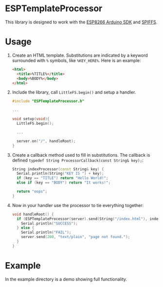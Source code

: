 # ESPTemplateProcessor

This library is designed to work with the [ESP8266 Arduino SDK](https://github.com/esp8266/Arduino) and [SPIFFS](https://github.com/esp8266/Arduino/blob/master/doc/filesystem.md).

# Usage

1. Create an HTML template. Substitutions are indicated by a keyword surrounded with `%` symbols, like `%KEY_HERE%`. Here is an example:
    ```html
    <html>
      <title>%TITLE%</title>
      <body>%BODY%</body>
    </html>
    ```

2. Include the library, call `LittleFS.begin()` and setup a handler.
    ```C++
    #include "ESPTemplateProcessor.h"

    ...

    void setup(void){
      LittleFS.begin();

      ...

      server.on("/", handleRoot);
    }
    ```

3. Create a callback method used to fill in substitutions. The callback is defined `typedef String ProcessorCallback(const String& key);`:
    ```C++
    String indexProcessor(const String& key) {
      Serial.println(String("KEY IS ") + key);
      if (key == "TITLE") return "Hello World!";
      else if (key == "BODY") return "It works!";

      return "oops";
    }
    ```

4. Now in your handler use the processor to tie everything together:
    ```C++
    void handleRoot() {
      if (ESPTemplateProcessor(server).send(String("/index.html"), indexProcessor)) {
        Serial.println("SUCCESS");
      } else {
        Serial.println("FAIL");
        server.send(200, "text/plain", "page not found.");
      }
    }
    ```

# Example

In the example directory is a demo showing full functionality.
